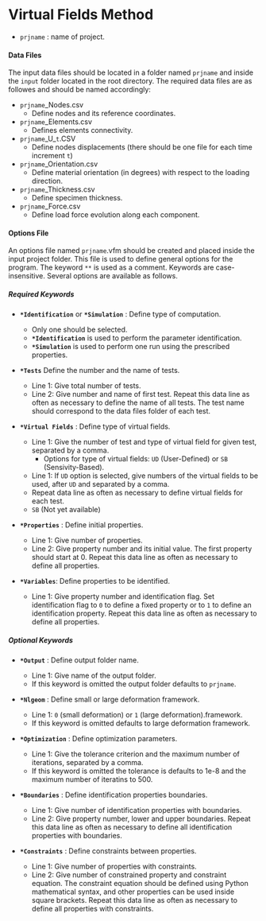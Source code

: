 # Virtual Fields Method

- `prjname` : name of project.

#### Data Files

The input data files should be located in a folder named `prjname` and inside the `input` folder located in the root directory. The required data files are as followes and should be named accordingly:
- `prjname`_Nodes.csv
    - Define nodes and its reference coordinates.
- `prjname`_Elements.csv
    - Defines elements connectivity.
- `prjname`\_U_`t`.CSV
    - Define nodes displacements (there should be one file for each time increment `t`)
- `prjname`_Orientation.csv
    - Define material orientation (in degrees) with respect to the loading direction.
- `prjname`_Thickness.csv
    - Define specimen thickness.
- `prjname`_Force.csv
    - Define load force evolution along each component.

#### Options File

An options file named `prjname`.vfm should be created and placed inside the input project folder. This file is used to define general options for the program. The keyword `**` is used as a comment. Keywords are case-insensitive. Several options are available as follows.

##### Required Keywords

- **`*Identification`** or **`*Simulation`** : Define type of computation.
  - Only one should be selected. 
  - **`*Identification`** is used to perform the parameter identification.
  - **`*Simulation`** is used to perform one run using the prescribed properties.

- **`*Tests`** Define the number and the name of tests.
  - Line 1: Give total number of tests.
  - Line 2: Give number and name of first test. Repeat this data line as often as necessary to define the name of all tests. The test name should correspond to the data files folder of each test.

- **`*Virtual Fields`** : Define type of virtual fields.
  - Line 1: Give the number of test and type of virtual field for given test, separated by a comma.
    - Options for type of virtual fields: `UD` (User-Defined) or `SB` (Sensivity-Based). 
  - Line 1: If `UD` option is selected, give numbers of the virtual fields to be used, after `UD` and separated by a comma. 
  - Repeat data line as often as necessary to define virtual fields for each test.
  - `SB` (Not yet available)

- **`*Properties`** : Define initial properties.
  - Line 1: Give number of properties.
  - Line 2: Give property number and its initial value. The first property should start at 0. Repeat this data line as often as necessary to define all properties.

- **`*Variables`**: Define properties to be identified. 
  - Line 1: Give property number and identification flag. Set identification flag to `0` to define a fixed property or to `1` to define an identification property. Repeat this data line as often as necessary to define all properties.

##### Optional Keywords

- **`*Output`** : Define output folder name.
  - Line 1: Give name of the output folder.
  - If this keyword is omitted the output folder defaults to `prjname`.
 
- **`*Nlgeom`** : Define small or large deformation framework.
  - Line 1: `0` (small deformation) or `1` (large deformation).framework. 
  - If this keyword is omitted defaults to large deformation framework.

- **`*Optimization`** : Define optimization parameters.
  - Line 1: Give the tolerance criterion and the maximum number of iterations, separated by a comma. 
  - If this keyword is omitted the tolerance is defaults to 1e-8 and the maximum number of iteratins to 500.

- **`*Boundaries`** : Define identification properties boundaries.
  - Line 1: Give number of identification properties with boundaries.
  - Line 2: Give property number, lower and upper boundaries. Repeat this data line as often as necessary to define all identification properties with boundaries.

- **`*Constraints`** : Define constraints between properties.
  - Line 1: Give number of properties with constraints.
  - Line 2: Give number of constrained property and constraint equation. The constraint equation should be defined using Python mathematical syntax, and other properties can be used inside square brackets. Repeat this data line as often as necessary to define all properties with constraints.
